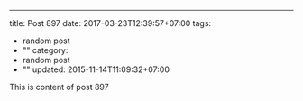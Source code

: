 ---
title: Post 897
date: 2017-03-23T12:39:57+07:00
tags:
  - random post
  - ""
category:
  - random post
  - ""
updated: 2015-11-14T11:09:32+07:00

This is content of post 897